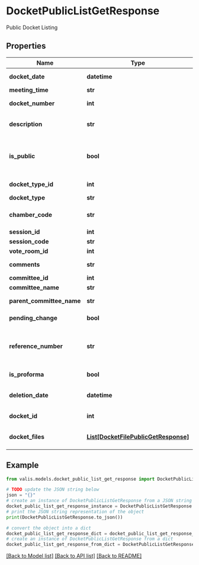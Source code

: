 # DocketPublicListGetResponse

Public Docket Listing

## Properties

Name | Type | Description | Notes
------------ | ------------- | ------------- | -------------
**docket_date** | **datetime** | Docket(Committee Calendar) Date | 
**meeting_time** | **str** | Meeting Time | [optional] 
**docket_number** | **int** | Docket(Committee Calendar) Number | [optional] 
**description** | **str** | Docket(Committee Calendar) Description | [optional] 
**is_public** | **bool** | Is Docket(Committee Calendar) for Public Consumption | [optional] 
**docket_type_id** | **int** | Docket(Committee Calendar) Type ID | [optional] 
**docket_type** | **str** | Docket Type | 
**chamber_code** | **str** | Chamber Code is always defaulted to S for Senate | [optional] 
**session_id** | **int** | Session ID | 
**session_code** | **str** | Session Code | [optional] 
**vote_room_id** | **int** | Vote Room ID | [optional] 
**comments** | **str** | Meeting Notes/Comments | [optional] 
**committee_id** | **int** | Committee ID | 
**committee_name** | **str** | Committee Name | [optional] 
**parent_committee_name** | **str** | Parent Committee Name | [optional] 
**pending_change** | **bool** | Pending Change to Docket | [optional] 
**reference_number** | **str** | Reference Number used for External Reference to Docket | [optional] 
**is_proforma** | **bool** | IsProforma to Calendar | [optional] 
**deletion_date** | **datetime** | Docket(Committee Calendar) Deletion Date | [optional] 
**docket_id** | **int** | Docket unique identifier | 
**docket_files** | [**List[DocketFilePublicGetResponse]**](DocketFilePublicGetResponse.md) | list of Docket Files for a specific Senate Docket | [optional] 

## Example

```python
from valis.models.docket_public_list_get_response import DocketPublicListGetResponse

# TODO update the JSON string below
json = "{}"
# create an instance of DocketPublicListGetResponse from a JSON string
docket_public_list_get_response_instance = DocketPublicListGetResponse.from_json(json)
# print the JSON string representation of the object
print(DocketPublicListGetResponse.to_json())

# convert the object into a dict
docket_public_list_get_response_dict = docket_public_list_get_response_instance.to_dict()
# create an instance of DocketPublicListGetResponse from a dict
docket_public_list_get_response_from_dict = DocketPublicListGetResponse.from_dict(docket_public_list_get_response_dict)
```
[[Back to Model list]](../README.md#documentation-for-models) [[Back to API list]](../README.md#documentation-for-api-endpoints) [[Back to README]](../README.md)


